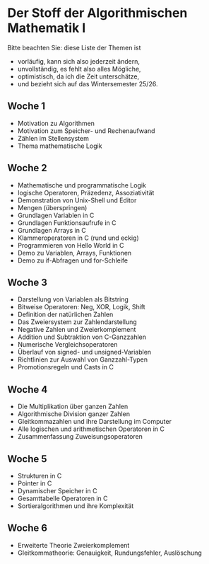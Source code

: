 
# Der Stoff der Algorithmischen Mathematik I

Bitte beachten Sie: diese Liste der Themen ist

 - vorläufig, kann sich also jederzeit ändern,
 - unvollständig, es fehlt also alles Mögliche,
 - optimistisch, da ich die Zeit unterschätze,
 - und bezieht sich auf das Wintersemester 25/26.

## Woche 1

 - Motivation zu Algorithmen
 - Motivation zum Speicher- und Rechenaufwand
 - Zählen im Stellensystem
 - Thema mathematische Logik

## Woche 2

 - Mathematische und programmatische Logik
 - logische Operatoren, Präzedenz, Assoziativität
 - Demonstration von Unix-Shell und Editor
 - Mengen (überspringen)
 - Grundlagen Variablen in C
 - Grundlagen Funktionsaufrufe in C
 - Grundlagen Arrays in C
 - Klammeroperatoren in C (rund und eckig)
 - Programmieren von Hello World in C
 - Demo zu Variablen, Arrays, Funktionen
 - Demo zu if-Abfragen und for-Schleife

## Woche 3

 - Darstellung von Variablen als Bitstring
 - Bitweise Operatoren: Neg, XOR, Logik, Shift
 - Definition der natürlichen Zahlen
 - Das Zweiersystem zur Zahlendarstellung
 - Negative Zahlen und Zweierkomplement
 - Addition und Subtraktion von C-Ganzzahlen
 - Numerische Vergleichsoperatoren
 - Überlauf von signed- und unsigned-Variablen
 - Richtlinien zur Auswahl von Ganzzahl-Typen
 - Promotionsregeln und Casts in C

## Woche 4

 - Die Multiplikation über ganzen Zahlen
 - Algorithmische Division ganzer Zahlen
 - Gleitkommazahlen und ihre Darstellung im Computer
 - Alle logischen und arithmetischen Operatoren in C
 - Zusammenfassung Zuweisungsoperatoren

## Woche 5

 - Strukturen in C
 - Pointer in C
 - Dynamischer Speicher in C
 - Gesamttabelle Operatoren in C
 - Sortieralgorithmen und ihre Komplexität

## Woche 6

 - Erweiterte Theorie Zweierkomplement
 - Gleitkommatheorie: Genauigkeit, Rundungsfehler, Auslöschung
